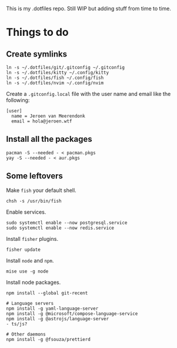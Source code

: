 This is my .dotfiles repo. Still WIP but adding stuff from time to time.

# Things to do

## Create symlinks

```
ln -s ~/.dotfiles/git/.gitconfig ~/.gitconfig
ln -s ~/.dotfiles/kitty ~/.config/kitty
ln -s ~/.dotfiles/fish ~/.config/fish
ln -s ~/.dotfiles/nvim ~/.config/nvim
```

Create a `.gitconfig.local` file with the user name and email like the following:

```
[user]
  name = Jeroen van Meerendonk
  email = hola@jeroen.wtf
```

## Install all the packages

```
pacman -S --needed - < pacman.pkgs
yay -S --needed - < aur.pkgs
```

## Some leftovers

Make `fish` your default shell.

```
chsh -s /usr/bin/fish
```

Enable services.

```
sudo systemctl enable --now postgresql.service
sudo systemctl enable --now redis.service
```

Install `fisher` plugins.

```
fisher update
```

Install `node` and `npm`.

```
mise use -g node
```

Install node packages.

```
npm install --global git-recent

# Language servers
npm install -g yaml-language-server
npm install -g @microsoft/compose-language-service
npm install -g @astrojs/language-server
- ts/js?

# Other daemons
npm install -g @fsouza/prettierd
```

